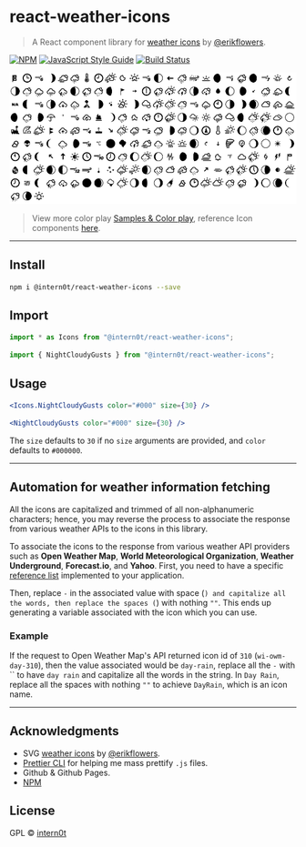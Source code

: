 # react-weather-icons

> A React component library for [weather icons](https://github.com/erikflowers/weather-icons) by [@erikflowers](https://github.com/erikflowers).

[![NPM](https://img.shields.io/npm/v/@intern0t/react-weather-icons)](https://www.npmjs.com/package/@intern0t/react-weather-icons) [![JavaScript Style Guide](https://img.shields.io/badge/code_style-standard-brightgreen.svg)](https://standardjs.com) [![Build Status](https://travis-ci.com/intern0t/react-weather-icons.svg?token=TXnzUuPXyX3zDxdTyjWy&branch=master)](https://travis-ci.com/intern0t/react-weather-icons)

![Weather Icons Black](screenshots/icons-black.png)

> View more color play [Samples & Color play](/Samples.md), reference Icon components [here](https://intern0t.github.io/react-weather-icons/).

---

## Install

```bash
npm i @intern0t/react-weather-icons --save
```

## Import

```jsx
import * as Icons from "@intern0t/react-weather-icons";
```

```jsx
import { NightCloudyGusts } from "@intern0t/react-weather-icons";
```

## Usage

```jsx
<Icons.NightCloudyGusts color="#000" size={30} />
```

```jsx
<NightCloudyGusts color="#000" size={30} />
```

The `size` defaults to `30` if no `size` arguments are provided, and `color` defaults to `#000000`.

---

## Automation for weather information fetching

All the icons are capitalized and trimmed of all non-alphanumeric characters; hence, you may reverse the process to associate the response from various weather APIs to the icons in this library.

To associate the icons to the response from various weather API providers such as **Open Weather Map**, **World Meteorological Organization**, **Weather Underground**, **Forecast.io**, and **Yahoo**. First, you need to have a specific [reference list](https://erikflowers.github.io/weather-icons/api-list.html) implemented to your application.

Then, replace `-` in the associated value with space (`) and capitalize all the words, then replace the spaces (`) with nothing `""`. This ends up generating a variable associated with the icon which you can use.

### Example

If the request to Open Weather Map's API returned icon id of `310` (`wi-owm-day-310`), then the value associated would be `day-rain`, replace all the `-` with `` to have `day rain` and capitalize all the words in the string. In `Day Rain`, replace all the spaces with nothing `""` to achieve `DayRain`, which is an icon name.

---

## Acknowledgments

-   SVG [weather icons](https://github.com/erikflowers/weather-icons) by [@erikflowers](https://github.com/erikflowers).
-   [Prettier CLI](https://prettier.io/docs/en/cli.html) for helping me mass prettify `.js` files.
-   Github & Github Pages.
-   [NPM](https://www.npmjs.com/package/@intern0t/react-weather-icons)

## License

GPL © [intern0t](https://github.com/intern0t)
